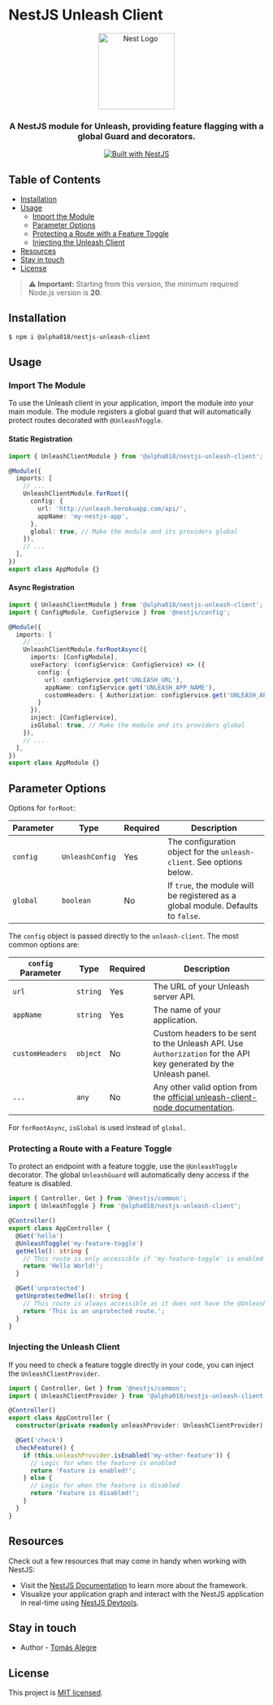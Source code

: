 # NestJS Unleash Client

<div align="center">
  <a href="http://nestjs.com/" target="_blank">
    <img src="https://nestjs.com/img/logo_text.svg" width="150" alt="Nest Logo" />
  </a>
</div>

<h3 align="center">A NestJS module for Unleash, providing feature flagging with a global Guard and decorators.</h3>

<div align="center">
  <a href="https://nestjs.com" target="_blank">
    <img src="https://img.shields.io/badge/built%20with-NestJs-red.svg" alt="Built with NestJS">
  </a>
</div>

## Table of Contents
- [Installation](#installation)
- [Usage](#usage)
  - [Import the Module](#import-the-module)
  - [Parameter Options](#parameter-options)
  - [Protecting a Route with a Feature Toggle](#protecting-a-route-with-a-feature-toggle)
  - [Injecting the Unleash Client](#injecting-the-unleash-client)
- [Resources](#resources)
- [Stay in touch](#stay-in-touch)
- [License](#license)

> **⚠️ Important:** Starting from this version, the minimum required Node.js version is **20**.

## Installation
```bash
$ npm i @alpha018/nestjs-unleash-client
```

## Usage

### Import The Module
To use the Unleash client in your application, import the module into your main module. The module registers a global guard that will automatically protect routes decorated with `@UnleashToggle`.

#### Static Registration
```ts
import { UnleashClientModule } from '@alpha018/nestjs-unleash-client';

@Module({
  imports: [
    // ...
    UnleashClientModule.forRoot({
      config: {
        url: 'http://unleash.herokuapp.com/api/',
        appName: 'my-nestjs-app',
      },
      global: true, // Make the module and its providers global
    }),
    // ...
  ],
})
export class AppModule {}
```

#### Async Registration
```ts
import { UnleashClientModule } from '@alpha018/nestjs-unleash-client';
import { ConfigModule, ConfigService } from '@nestjs/config';

@Module({
  imports: [
    // ...
    UnleashClientModule.forRootAsync({
      imports: [ConfigModule],
      useFactory: (configService: ConfigService) => ({
        config: {
          url: configService.get('UNLEASH_URL'),
          appName: configService.get('UNLEASH_APP_NAME'),
          customHeaders: { Authorization: configService.get('UNLEASH_API_TOKEN') },
        }
      }),
      inject: [ConfigService],
      isGlobal: true, // Make the module and its providers global
    }),
    // ...
  ],
})
export class AppModule {}
```

## Parameter Options

Options for `forRoot`:

| Parameter | Type              | Required | Description                                                                    |
|-----------|-------------------|----------|--------------------------------------------------------------------------------|
| `config`  | `UnleashConfig`   | Yes      | The configuration object for the `unleash-client`. See options below.          |
| `global`  | `boolean`         | No       | If `true`, the module will be registered as a global module. Defaults to `false`. |

The `config` object is passed directly to the `unleash-client`. The most common options are:

| `config` Parameter | Type     | Required | Description                                                                                                |
|--------------------|----------|----------|------------------------------------------------------------------------------------------------------------|
| `url`              | `string` | Yes      | The URL of your Unleash server API.                                                                        |
| `appName`          | `string` | Yes      | The name of your application.                                                                              |
| `customHeaders`    | `object` | No       | Custom headers to be sent to the Unleash API. Use `Authorization` for the API key generated by the Unleash panel. |
| `...`              | `any`    | No       | Any other valid option from the [official unleash-client-node documentation](https://docs.getunleash.io/reference/sdks/node). |

For `forRootAsync`, `isGlobal` is used instead of `global`.

### Protecting a Route with a Feature Toggle
To protect an endpoint with a feature toggle, use the `@UnleashToggle` decorator. The global `UnleashGuard` will automatically deny access if the feature is disabled.

```ts
import { Controller, Get } from '@nestjs/common';
import { UnleashToggle } from '@alpha018/nestjs-unleash-client';

@Controller()
export class AppController {
  @Get('hello')
  @UnleashToggle('my-feature-toggle')
  getHello(): string {
    // This route is only accessible if 'my-feature-toggle' is enabled in Unleash
    return 'Hello World!';
  }

  @Get('unprotected')
  getUnprotectedHello(): string {
    // This route is always accessible as it does not have the @UnleashToggle decorator
    return 'This is an unprotected route.';
  }
}
```

### Injecting the Unleash Client
If you need to check a feature toggle directly in your code, you can inject the `UnleashClientProvider`.

```ts
import { Controller, Get } from '@nestjs/common';
import { UnleashClientProvider } from '@alpha018/nestjs-unleash-client';

@Controller()
export class AppController {
  constructor(private readonly unleashProvider: UnleashClientProvider) {}

  @Get('check')
  checkFeature() {
    if (this.unleashProvider.isEnabled('my-other-feature')) {
      // Logic for when the feature is enabled
      return 'Feature is enabled!';
    } else {
      // Logic for when the feature is disabled
      return 'Feature is disabled!';
    }
  }
}
```

## Resources

Check out a few resources that may come in handy when working with NestJS:

- Visit the [NestJS Documentation](https://docs.nestjs.com) to learn more about the framework.
- Visualize your application graph and interact with the NestJS application in real-time using [NestJS Devtools](https://devtools.nestjs.com).


## Stay in touch

- Author - [Tomás Alegre](https://github.com/Alpha018)

## License

This project is [MIT licensed](LICENSE).
